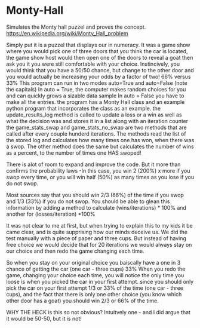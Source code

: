  # Monty-Hall
Simulates the Monty hall puzzel and proves the concept.
https://en.wikipedia.org/wiki/Monty_Hall_problem

Simply put it is a puzzel that displays our in numeracy.
It was a game show where you would pick one of three doors that you think the car is located, the game show host would then open one of the doors to reveal a goat
then ask you it you were still comfortable with your choice. Instincively, you would think that you have a 50/50 chance, but change to the other door
and you would actually be increasing your odds by a factor of two! 66% versus 33%
This program can run in two modes auto=True and auto=False (note the capitals)
In auto = True, the computer makes random choices for you and can quickly grows a sizable data sample
In auto = False you have to make all the entries.
the program has a Monty Hall class and an example python program that incorporates the class as an example.
the update_results_log method is called to update a loss or a win as well as what the decision was and stores it in a list along with an
iteration counter
the game_stats_swap and game_stats_no_swap are two methods that are called after every couple hunderd iterations.
The methods read the list of the stored log and calculates how many times one has won, when there was a swop. The other method does the 
same but calculates the number of wins as a percent, to the number of times one HAS swoped!

There is alot of room to expand and improve the code.
But it more than confirms the probability laws -In this case, you win 2 (200%) x more if you swop every time, or you will 
win half (50%) as many times as you lose if you do not swop.

Most sources say that you should win 2/3 (66%) of the time if you swop and 1/3 (33%) if you do not swop.
You should be able to glean this information by adding a method to calculate (wins/iterations) * 100%  and another for (losses/iteration) *100%

It was not clear to me at first, but when trying to explain this to my kids it be came clear, and is quite supprising how our minds deceive us. 
We did the test manually with a piece of paper and three cups. But instead of having free choice we would decide that for 20 iterations we would always stay on our choice and then redo the game changing each time. 

So when you stay on your original choice you baiscally have a one in 3 chance of getting the car (one car - three cups) 33%
When you redo the game, changing your choice each time, you will notice the only time you loose is when you picked the car in your first attempt. since you should only pick the car on your first attempt 1/3 or 33% of the time  (one car - three cups), and the fact that there is only one other choice (you know which other door has a goat) you should win 2/3 or 66% of the time. 

WHY THE HECK is this so not obvious? Intuitvely one - and I did argue that it would be 50-50, but it is not!
